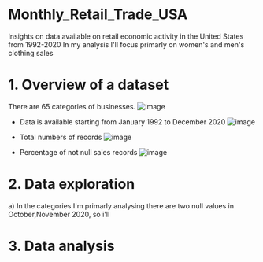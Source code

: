 # Monthly_Retail_Trade_USA
Insights on data available on retail economic activity in the United States from 1992-2020
In my analysis I'll focus primarly on women's and men's clothing sales

# 1. Overview of a dataset
There are 65 categories of businesses.
![image](https://github.com/veektorf1/Monthly_Retail_Trade_USA/assets/125961580/5e03721b-b60b-4da0-af1a-05adb327874d)
* Data is available starting from January 1992 to December 2020
![image](https://github.com/veektorf1/Monthly_Retail_Trade_USA/assets/125961580/85cb9df1-0e58-42bb-85e9-15a8d32fa941)

* Total numbers of records
![image](https://github.com/veektorf1/Monthly_Retail_Trade_USA/assets/125961580/24fb27a4-3790-4a74-ae72-84d9fa35a0e4)


* Percentage of not null sales records
![image](https://github.com/veektorf1/Monthly_Retail_Trade_USA/assets/125961580/a5098698-49bf-4a06-ae81-5bab9acf738c)
  
# 2. Data exploration
 a) In the categories I'm primarly analysing there are two null values in October,November 2020, so i'll 
# 3. Data analysis

